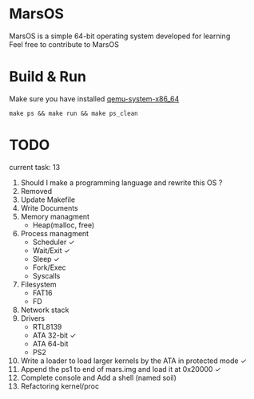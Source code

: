 # MarsOS
MarsOS is a simple 64-bit operating system developed for learning    
Feel free to contribute to MarsOS

# Build & Run   
Make sure you have installed [qemu-system-x86_64](https://archlinux.org/packages/extra/x86_64/qemu)
```console
make ps && make run && make ps_clean
```

# TODO
current task: 13

1. Should I make a programming language and rewrite this OS ?
2. Removed
3. Update Makefile   
4. Write Documents
5. Memory managment
    - Heap(malloc, free)
6. Process managment
    - Scheduler ✓
    - Wait/Exit ✓
    - Sleep ✓
    - Fork/Exec
    - Syscalls
7. Filesystem
    - FAT16
    - FD
8. Network stack
9. Drivers
    - RTL8139
    - ATA 32-bit ✓
    - ATA 64-bit
    - PS2
10. Write a loader to load larger kernels by the ATA in protected mode ✓
11. Append the ps1 to end of mars.img and load it at 0x20000 ✓
12. Complete console and Add a shell (named soil)
13. Refactoring kernel/proc
